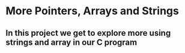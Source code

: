 <h1>More Pointers, Arrays and Strings</h1>

<h2>In this project we get to explore more using strings and array in our C program</h2>
 

